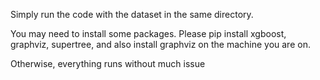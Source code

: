 Simply run the code with the dataset in the same directory.

You may need to install some packages. Please pip install xgboost, graphviz, supertree, and also install graphviz on the machine you are on.

Otherwise, everything runs without much issue
